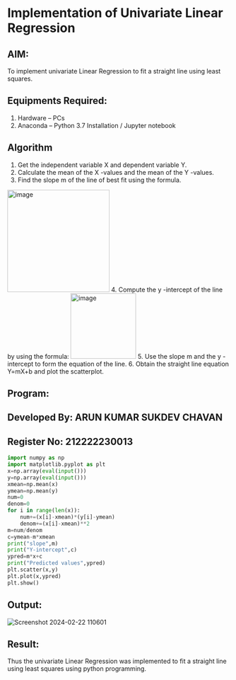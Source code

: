 # Implementation of Univariate Linear Regression
## AIM:
To implement univariate Linear Regression to fit a straight line using least squares.

## Equipments Required:
1. Hardware – PCs
2. Anaconda – Python 3.7 Installation / Jupyter notebook

## Algorithm
1. Get the independent variable X and dependent variable Y.
2. Calculate the mean of the X -values and the mean of the Y -values.
3. Find the slope m of the line of best fit using the formula. 
<img width="231" alt="image" src="https://user-images.githubusercontent.com/93026020/192078527-b3b5ee3e-992f-46c4-865b-3b7ce4ac54ad.png">
4. Compute the y -intercept of the line by using the formula:
<img width="148" alt="image" src="https://user-images.githubusercontent.com/93026020/192078545-79d70b90-7e9d-4b85-9f8b-9d7548a4c5a4.png">
5. Use the slope m and the y -intercept to form the equation of the line.
6. Obtain the straight line equation Y=mX+b and plot the scatterplot.

## Program:
## Developed By: ARUN KUMAR SUKDEV CHAVAN
## Register No: 212222230013
```python
import numpy as np
import matplotlib.pyplot as plt
x=np.array(eval(input()))
y=np.array(eval(input()))
xmean=np.mean(x)
ymean=np.mean(y)
num=0
denom=0
for i in range(len(x)):
    num+=(x[i]-xmean)*(y[i]-ymean)
    denom+=(x[i]-xmean)**2
m=num/denom
c=ymean-m*xmean
print("slope",m)
print("Y-intercept",c)
ypred=m*x+c
print("Predicted values",ypred)
plt.scatter(x,y)
plt.plot(x,ypred)
plt.show()
```

## Output:
![Screenshot 2024-02-22 110601](https://github.com/r-sathish-02/Find-the-best-fit-line-using-Least-Squares-Method/assets/118787261/6d33473a-d139-47cc-89b7-bc2e26bdcbf5)



## Result:
Thus the univariate Linear Regression was implemented to fit a straight line using least squares using python programming.
